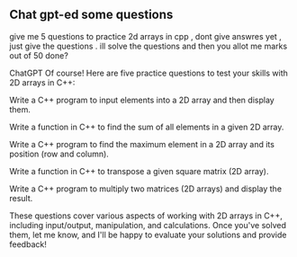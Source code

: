 ## Chat gpt-ed some questions

give me 5 questions to practice 2d arrays in cpp , dont give answres yet , just give the questions . ill solve the questions and then you allot me marks out of 50 done?

ChatGPT
Of course! Here are five practice questions to test your skills with 2D arrays in C++:

Write a C++ program to input elements into a 2D array and then display them.

Write a function in C++ to find the sum of all elements in a given 2D array.

Write a C++ program to find the maximum element in a 2D array and its position (row and column).

Write a function in C++ to transpose a given square matrix (2D array).

Write a C++ program to multiply two matrices (2D arrays) and display the result.

These questions cover various aspects of working with 2D arrays in C++, including input/output, manipulation, and calculations. Once you've solved them, let me know, and I'll be happy to evaluate your solutions and provide feedback!
